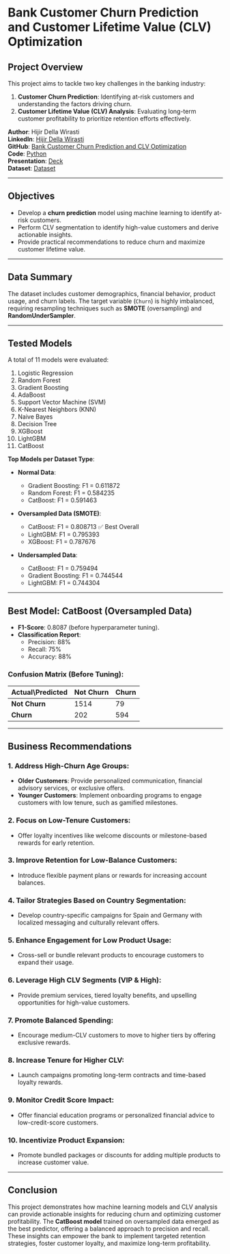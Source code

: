 # Bank Customer Churn Prediction and Customer Lifetime Value (CLV) Optimization

## Project Overview
This project aims to tackle two key challenges in the banking industry:
1. **Customer Churn Prediction**: Identifying at-risk customers and understanding the factors driving churn.
2. **Customer Lifetime Value (CLV) Analysis**: Evaluating long-term customer profitability to prioritize retention efforts effectively.

**Author**: Hijir Della Wirasti  
**LinkedIn**: [Hijir Della Wirasti](https://www.linkedin.com/in/hijirdella/)  
**GitHub**: [Bank Customer Churn Prediction and CLV Optimization](https://github.com/hijirdella/Bank-Customer-Churn-Prediction-and-CLV-Optimization) <br>
**Code**: [Python](https://github.com/hijirdella/Bank-Customer-Churn-Prediction-and-CLV-Optimization/blob/bf750a1243567280ba185fe6eb8b1714973ee31e/CLV%20%26%20Churn%20Prediction.ipynb) <br>
**Presentation**: [Deck](https://github.com/hijirdella/Bank-Customer-Churn-Prediction-and-CLV-Optimization/blob/b4e827ea4fc7b43a144cc45f303ff87812bac8cd/Bank%20Customer%20CLV%20%26%20Churn.pdf) <br>
**Dataset**: [Dataset](https://www.kaggle.com/datasets/gauravtopre/bank-customer-churn-dataset/data)

---

## Objectives
- Develop a **churn prediction** model using machine learning to identify at-risk customers.
- Perform CLV segmentation to identify high-value customers and derive actionable insights.
- Provide practical recommendations to reduce churn and maximize customer lifetime value.

---

## Data Summary
The dataset includes customer demographics, financial behavior, product usage, and churn labels. The target variable (`Churn`) is highly imbalanced, requiring resampling techniques such as **SMOTE** (oversampling) and **RandomUnderSampler**.

---

## Tested Models
A total of 11 models were evaluated:
1. Logistic Regression  
2. Random Forest  
3. Gradient Boosting  
4. AdaBoost  
5. Support Vector Machine (SVM)  
6. K-Nearest Neighbors (KNN)  
7. Naive Bayes  
8. Decision Tree  
9. XGBoost  
10. LightGBM  
11. CatBoost  

**Top Models per Dataset Type**:  
- **Normal Data**:
  - Gradient Boosting: F1 = 0.611872  
  - Random Forest: F1 = 0.584235  
  - CatBoost: F1 = 0.591463  

- **Oversampled Data (SMOTE)**:
  - CatBoost: F1 = 0.808713 ✅ Best Overall  
  - LightGBM: F1 = 0.795393  
  - XGBoost: F1 = 0.787676  

- **Undersampled Data**:
  - CatBoost: F1 = 0.759494  
  - Gradient Boosting: F1 = 0.744544  
  - LightGBM: F1 = 0.744304  

---

## Best Model: CatBoost (Oversampled Data)
- **F1-Score**: 0.8087 (before hyperparameter tuning).  
- **Classification Report**:
  - Precision: 88%  
  - Recall: 75%  
  - Accuracy: 88%  

### Confusion Matrix (Before Tuning):
| Actual\Predicted | Not Churn | Churn |
|------------------|-----------|-------|
| **Not Churn**    | 1514      | 79    |
| **Churn**        | 202       | 594   |

---

## Business Recommendations
### **1. Address High-Churn Age Groups:**
- **Older Customers**: Provide personalized communication, financial advisory services, or exclusive offers.
- **Younger Customers**: Implement onboarding programs to engage customers with low tenure, such as gamified milestones.

### **2. Focus on Low-Tenure Customers:**
- Offer loyalty incentives like welcome discounts or milestone-based rewards for early retention.

### **3. Improve Retention for Low-Balance Customers:**
- Introduce flexible payment plans or rewards for increasing account balances.

### **4. Tailor Strategies Based on Country Segmentation:**
- Develop country-specific campaigns for Spain and Germany with localized messaging and culturally relevant offers.

### **5. Enhance Engagement for Low Product Usage:**
- Cross-sell or bundle relevant products to encourage customers to expand their usage.

### **6. Leverage High CLV Segments (VIP & High):**
- Provide premium services, tiered loyalty benefits, and upselling opportunities for high-value customers.

### **7. Promote Balanced Spending:**
- Encourage medium-CLV customers to move to higher tiers by offering exclusive rewards.

### **8. Increase Tenure for Higher CLV:**
- Launch campaigns promoting long-term contracts and time-based loyalty rewards.

### **9. Monitor Credit Score Impact:**
- Offer financial education programs or personalized financial advice to low-credit-score customers.

### **10. Incentivize Product Expansion:**
- Promote bundled packages or discounts for adding multiple products to increase customer value.

---

## Conclusion
This project demonstrates how machine learning models and CLV analysis can provide actionable insights for reducing churn and optimizing customer profitability. The **CatBoost model** trained on oversampled data emerged as the best predictor, offering a balanced approach to precision and recall. These insights can empower the bank to implement targeted retention strategies, foster customer loyalty, and maximize long-term profitability.

